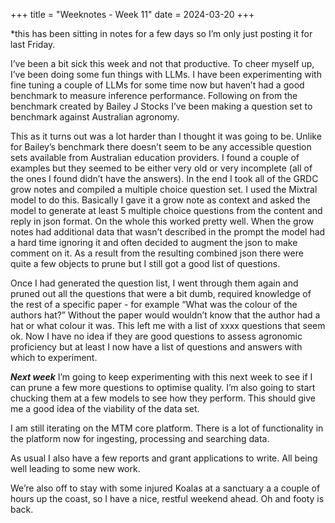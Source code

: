 +++
title = "Weeknotes - Week 11"
date = 2024-03-20
+++

*this has been sitting in notes for a few days so I’m only just posting it for last Friday. 

I’ve been a bit sick this week and not that productive. To cheer myself up, I’ve been doing some fun things with LLMs. I have been experimenting with fine tuning a couple of LLMs for some time now but haven’t had a good benchmark to measure inference performance. Following on from the benchmark created by Bailey J Stocks I’ve been making a question set to benchmark against Australian agronomy. 

This as it turns out was a lot harder than I thought it was going to be. Unlike for Bailey’s benchmark there doesn’t seem to be any accessible question sets available from Australian education providers. I found a couple of examples but they seemed to be either very old or very incomplete (all of the ones I found didn’t have the answers). In the end I took all of the GRDC grow notes and compiled a multiple choice question set. I used the Mixtral model to do this. Basically I gave it a grow note as context and asked the model to generate at least 5 multiple choice questions from the content and reply in json format. On the whole this worked pretty well. When the grow notes had additional data that wasn’t described in the prompt the model had a hard time ignoring it and often decided to augment the json to make comment on it. As a result from the resulting combined json there were quite a few objects to prune but I still got a good list of questions. 

Once I had generated the question list, I went through them again and pruned out all the questions that were a bit dumb, required knowledge of the rest of a specific paper - for example “What was the colour of the authors hat?” Without the paper would wouldn’t know that the author had a hat or what colour it was. This left me with a list of xxxx questions that seem ok. Now I have no idea if they are good questions to assess agronomic proficiency but at least I now have a list of questions and answers with which to experiment. 

***Next week***
I’m going to keep experimenting with this next week to see if I can prune a few more questions to optimise quality. I’m also going to start chucking them at a few models to see how they perform. This should give me a good idea of the viability of the data set. 

I am still iterating on the MTM core platform. There is a lot of functionality in the platform now for ingesting, processing and searching data. 

As usual I also have a few reports and grant applications to write. All being well leading to some new work. 

We’re also off to stay with some injured Koalas at a sanctuary a a couple of hours up the coast, so I have a nice, restful weekend ahead. Oh and footy is back. 